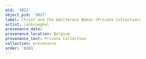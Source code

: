 ```yaml
---
pid: '4822'
object_pid: '3027'
label: Christ and the Adulterous Woman (Private Collection)
artist: janbrueghel
provenance_date:
provenance_location: Belgium
provenance_text: Private Collection
collection: provenance
order: '0281'
---
```

